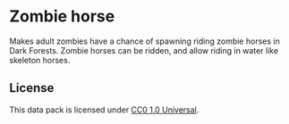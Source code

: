 # Zombie horse

Makes adult zombies have a chance of spawning riding zombie horses in Dark Forests. Zombie horses can be ridden, and allow riding in water like skeleton horses.

## License

This data pack is licensed under [CC0 1.0 Universal](https://creativecommons.org/publicdomain/zero/1.0/).
